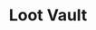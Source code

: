 ---
title: "Loot Vault"
description: "A video game deals site for gamers on a budget using third party API's. This was the first UC Berkeley group project where I worked on the front-end design and implemented the Bulma CSS library, wishlist functionality, and free games API."
images: []
repo_url: "https://github.com/Torvec/Loot-Vault"
deploy_url: "https://torvec.github.io/Loot-Vault/"
tech_stack: ["HTML", "Bulma CSS", "JavaScript", "Fetch API"]
pubDate: "19 Oct 2023"
---
